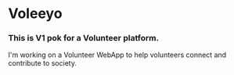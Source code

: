 # Voleeyo 
### This is V1 pok for a Volunteer platform.
I'm working on a Volunteer WebApp to help volunteers connect and contribute to society.
